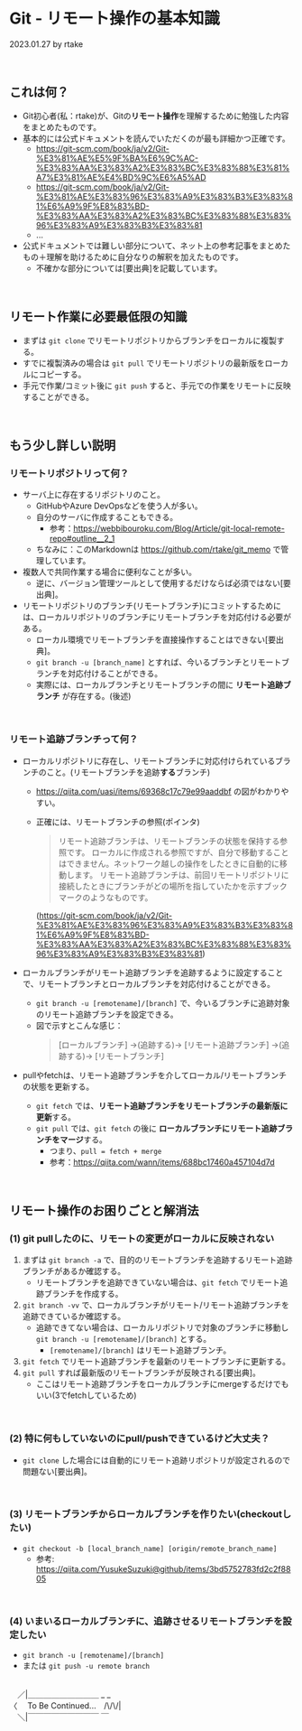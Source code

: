 # Git - リモート操作の基本知識
2023.01.27 by rtake

<br>

## これは何？
* Git初心者(私：rtake)が、Gitの**リモート操作**を理解するために勉強した内容をまとめたものです。
* 基本的には公式ドキュメントを読んでいただくのが最も詳細かつ正確です。
    * https://git-scm.com/book/ja/v2/Git-%E3%81%AE%E5%9F%BA%E6%9C%AC-%E3%83%AA%E3%83%A2%E3%83%BC%E3%83%88%E3%81%A7%E3%81%AE%E4%BD%9C%E6%A5%AD
    * https://git-scm.com/book/ja/v2/Git-%E3%81%AE%E3%83%96%E3%83%A9%E3%83%B3%E3%83%81%E6%A9%9F%E8%83%BD-%E3%83%AA%E3%83%A2%E3%83%BC%E3%83%88%E3%83%96%E3%83%A9%E3%83%B3%E3%83%81
    * ...
* 公式ドキュメントでは難しい部分について、ネット上の参考記事をまとめたもの＋理解を助けるために自分なりの解釈を加えたものです。
    * 不確かな部分については[要出典]を記載しています。

<br>

## リモート作業に必要最低限の知識
* まずは ``` git clone ``` でリモートリポジトリからブランチをローカルに複製する。
* すでに複製済みの場合は ``` git pull ``` でリモートリポジトリの最新版をローカルにコピーする。
* 手元で作業/コミット後に ``` git push ``` すると、手元での作業をリモートに反映することができる。

<br>

## もう少し詳しい説明
### リモートリポジトリって何？
* サーバ上に存在するリポジトリのこと。
    * GitHubやAzure DevOpsなどを使う人が多い。
    * 自分のサーバに作成することもできる。
        * 参考：https://webbibouroku.com/Blog/Article/git-local-remote-repo#outline__2_1
    * ちなみに：このMarkdownは https://github.com/rtake/git_memo で管理しています。
* 複数人で共同作業する場合に便利なことが多い。
    * 逆に、バージョン管理ツールとして使用するだけならば必須ではない[要出典]。
* リモートリポジトリのブランチ(リモートブランチ)にコミットするためには、ローカルリポジトリのブランチにリモートブランチを対応付ける必要がある。
    * ローカル環境でリモートブランチを直接操作することはできない[要出典]。
    * ``` git branch -u [branch_name] ``` とすれば、今いるブランチとリモートブランチを対応付けることができる。
    * 実際には、ローカルブランチとリモートブランチの間に **リモート追跡ブランチ** が存在する。(後述)

<br>

### リモート追跡ブランチって何？
* ローカルリポジトリに存在し、リモートブランチに対応付けられているブランチのこと。(リモートブランチを追跡**する**ブランチ)
    * https://qiita.com/uasi/items/69368c17c79e99aaddbf の図がわかりやすい。
    * 正確には、リモートブランチの参照(ポインタ)
        > リモート追跡ブランチは、リモートブランチの状態を保持する参照です。 ローカルに作成される参照ですが、自分で移動することはできません。ネットワーク越しの操作をしたときに自動的に移動します。 リモート追跡ブランチは、前回リモートリポジトリに接続したときにブランチがどの場所を指していたかを示すブックマークのようなものです。
        
        (https://git-scm.com/book/ja/v2/Git-%E3%81%AE%E3%83%96%E3%83%A9%E3%83%B3%E3%83%81%E6%A9%9F%E8%83%BD-%E3%83%AA%E3%83%A2%E3%83%BC%E3%83%88%E3%83%96%E3%83%A9%E3%83%B3%E3%83%81)

* ローカルブランチがリモート追跡ブランチを追跡するように設定することで、リモートブランチとローカルブランチを対応付けることができる。
    * ``` git branch -u [remotename]/[branch] ``` で、今いるブランチに追跡対象のリモート追跡ブランチを設定できる。
    * 図で示すとこんな感じ：
        > [ローカルブランチ] ->(追跡する)-> [リモート追跡ブランチ] ->(追跡する)-> [リモートブランチ]
* pullやfetchは、リモート追跡ブランチを介してローカル/リモートブランチの状態を更新する。
    * ``` git fetch ``` では、**リモート追跡ブランチをリモートブランチの最新版に更新**する。
    * ``` git pull ``` では、``` git fetch ``` の後に **ローカルブランチにリモート追跡ブランチをマージ**する。
        * つまり、``` pull = fetch + merge ```
        * 参考：https://qiita.com/wann/items/688bc17460a457104d7d

<br>

## リモート操作のお困りごとと解消法
### (1) git pullしたのに、リモートの変更がローカルに反映されない
1. まずは ``` git branch -a ``` で、目的のリモートブランチを追跡するリモート追跡ブランチがあるか確認する。
    * リモートブランチを追跡できていない場合は、``` git fetch ``` でリモート追跡ブランチを作成する。
2. ``` git branch -vv ``` で、ローカルブランチがリモート/リモート追跡ブランチを追跡できているか確認する。
    * 追跡できてない場合は、ローカルリポジトリで対象のブランチに移動し ``` git branch -u [remotename]/[branch] ``` とする。
        * ``` [remotename]/[branch] ``` はリモート追跡ブランチ。
3. ``` git fetch ``` でリモート追跡ブランチを最新のリモートブランチに更新する。
4. ``` git pull ``` すれば最新版のリモートブランチが反映される[要出典]。
    * ここはリモート追跡ブランチをローカルブランチにmergeするだけでもいい(3でfetchしているため)

<br>

### (2) 特に何もしていないのにpull/pushできているけど大丈夫？
* ``` git clone ``` した場合には自動的にリモート追跡リポジトリが設定されるので問題ない[要出典]。

<br>

### (3) リモートブランチからローカルブランチを作りたい(checkoutしたい) 
* ``` git checkout -b [local_branch_name] [origin/remote_branch_name] ```
    * 参考: https://qiita.com/YusukeSuzuki@github/items/3bd5752783fd2c2f8805

<br>

### (4) いまいるローカルブランチに、追跡させるリモートブランチを設定したい
* ``` git branch -u [remotename]/[branch] ```
* または ``` git push -u remote branch ```


<br>
　／|＿＿＿＿＿＿＿＿＿ _ _<br>
〈　 To Be Continued...　/\/\/|<br>
　＼|￣￣￣￣￣￣￣￣￣ ￣ 